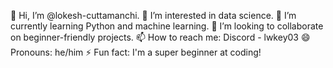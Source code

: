 👋 Hi, I’m @lokesh-cuttamanchi.
👀 I’m interested in data science.
🌱 I’m currently learning Python and machine learning.
💞️ I’m looking to collaborate on beginner-friendly projects.
📫 How to reach me: Discord - lwkey03
😄 Pronouns: he/him
⚡ Fun fact: I'm a super beginner at coding!

<!---
lokesh-cuttamanchi/lokesh-cuttamanchi is a ✨ special ✨ repository because its `README.md` (this file) appears on your GitHub profile.
You can click the Preview link to take a look at your changes.
--->
